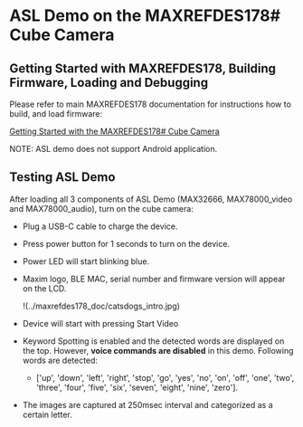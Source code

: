 

# ASL Demo on the MAXREFDES178# Cube Camera

## Getting Started with MAXREFDES178, Building Firmware, Loading and Debugging

Please refer to main MAXREFDES178 documentation for instructions how to build, and load firmware:

[Getting Started with the MAXREFDES178# Cube Camera](./../maxrefdes178_doc/README.md)

NOTE: ASL demo does not support Android application.


## Testing ASL Demo

After loading all 3 components of ASL Demo (MAX32666, MAX78000_video and MAX78000_audio), turn on the cube camera:

- Plug a USB-C cable to charge the device.

- Press power button for 1 seconds to turn on the device.

- Power LED will start blinking blue.

- Maxim logo, BLE MAC, serial number and firmware version will appear on the LCD.
  
  !(../maxrefdes178_doc/catsdogs_intro.jpg)

- Device will start with pressing Start Video

- Keyword Spotting is enabled and the detected words are displayed on the top. However, **voice commands are disabled** in this demo. Following words are detected:

  - ['up', 'down', 'left', 'right', 'stop', 'go', 'yes', 'no', 'on', 'off', 'one', 'two', 'three', 'four', 'five', 'six', 'seven', 'eight', 'nine', 'zero'].

- The images are captured at 250msec interval and categorized as a certain letter.
